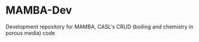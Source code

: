 MAMBA-Dev
=========

Development repository for MAMBA, CASL's CRUD (boiling and chemistry in porous media) code
